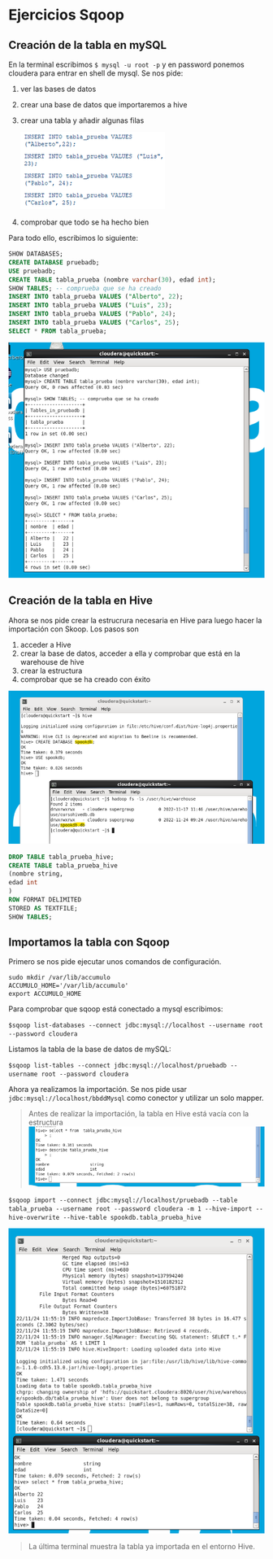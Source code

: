 # Ejercicios Sqoop

## Creación de la tabla en mySQL
En la terminal escribimos `$ mysql -u root -p` y en password ponemos cloudera para entrar en shell de mysql.
Se nos pide:
1. ver las bases de datos
2. crear una base de datos que importaremos a hive
3. crear una tabla y añadir algunas filas
    
    ![filas](filas.png)

4. comprobar que todo se ha hecho bien
   
Para todo ello, escribimos lo siguiente:

```SQL
SHOW DATABASES;
CREATE DATABASE pruebadb;
USE pruebadb;
CREATE TABLE tabla_prueba (nombre varchar(30), edad int);
SHOW TABLES; -- comprueba que se ha creado
INSERT INTO tabla_prueba VALUES ("Alberto", 22);
INSERT INTO tabla_prueba VALUES ("Luis", 23);
INSERT INTO tabla_prueba VALUES ("Pablo", 24);
INSERT INTO tabla_prueba VALUES ("Carlos", 25);
SELECT * FROM tabla_prueba;
```

![salidamysql](salidamysql.png)

## Creación de la tabla en Hive

Ahora se nos pide crear la estrucrura necesaria en Hive para luego hacer la importación con Skoop. Los pasos son

1. acceder a Hive
2. crear la base de datos, acceder a ella y comprobar que está en la warehouse de hive
3. crear la estructura
4. comprobar que se ha creado con éxito 

![hive1](hive1.png)

```SQL
DROP TABLE tabla_prueba_hive;
CREATE TABLE tabla_prueba_hive
(nombre string,
edad int
)
ROW FORMAT DELIMITED
STORED AS TEXTFILE;
SHOW TABLES;
```

## Importamos la tabla con Sqoop

Primero se nos pide ejecutar unos comandos de configuración.
```shell
sudo mkdir /var/lib/accumulo 
ACCUMULO_HOME='/var/lib/accumulo' 
export ACCUMULO_HOME 
```
Para comprobar que sqoop está conectado a mysql escribimos:

`$sqoop list-databases --connect jdbc:mysql://localhost --username root --password cloudera `

Listamos la tabla de la base de datos de mySQL:

`$sqoop list-tables --connect jdbc:mysql://localhost/pruebadb --username root --password cloudera`

Ahora ya realizamos la importación. Se nos pide usar `jdbc:mysql://localhost/bbddMysql` como conector y utilizar un solo mapper.

>Antes de realizar la importación, la tabla en Hive está vacía con la estructura
![preimport](preimport.png)

`$sqoop import --connect jdbc:mysql://localhost/pruebadb --table tabla_prueba --username root --password cloudera -m 1 --hive-import --hive-overwrite --hive-table spookdb.tabla_prueba_hive`

![postimport](postimport.png)

>La última terminal muestra la tabla ya importada en el entorno Hive.
